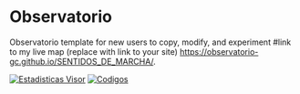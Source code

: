 # Observatorio
Observatorio template for new users to copy, modify, and experiment
#link to my live map (replace with link to your site)
https://observatorio-gc.github.io/SENTIDOS_DE_MARCHA/.

[![Estadisticas Visor](https://github-readme-stats.vercel.app/api/?username=Observatorio-GC&locale=es&include_all_commits=true&count_private=false&theme=react&repo=Observatorio)](https://observatorio-gc.github.io/Observatorio/)
[![Codigos](https://github-readme-stats.vercel.app/api/top-langs/?username=Observatorio-GC&repo=Observatorio)](https://observatorio-gc.github.io/Observatorio/)


